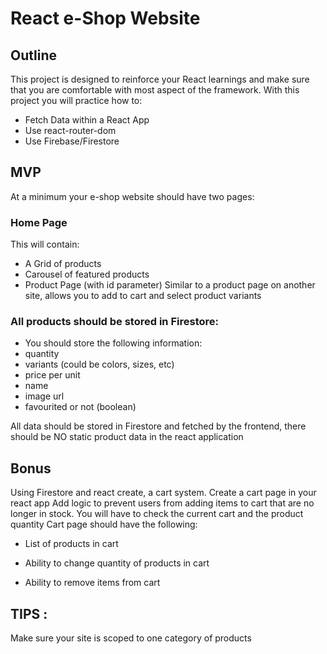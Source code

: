 # React e-Shop Website

## Outline

This project is designed to reinforce your React learnings and make sure that you are comfortable with most aspect of the framework. With this project you will practice how to:

-   Fetch Data within a React App
-   Use react-router-dom
-   Use Firebase/Firestore

## MVP

At a minimum your e-shop website should have two pages:

### Home Page

This will contain:

-   A Grid of products
-   Carousel of featured products
-   Product Page (with id parameter) Similar to a product page on another site, allows you to add to cart and select product variants

### All products should be stored in Firestore:

-   You should store the following information:
-   quantity
-   variants (could be colors, sizes, etc)
-   price per unit
-   name
-   image url
-   favourited or not (boolean)

All data should be stored in Firestore and fetched by the frontend, there should be NO static product data in the react application

## Bonus

Using Firestore and react create, a cart system. Create a cart page in your react app Add logic to prevent users from adding items to cart that are no longer in stock. You will have to check the current cart and the product quantity Cart page should have the following:

-   List of products in cart

-   Ability to change quantity of products in cart
-   Ability to remove items from cart

## TIPS :

Make sure your site is scoped to one category of products

